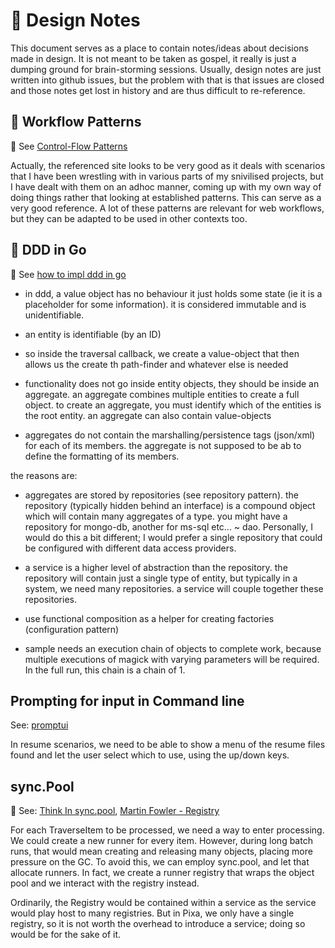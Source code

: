 # 🧩 Design Notes

This document serves as a place to contain notes/ideas about decisions made in design. It is not meant to be taken as gospel, it really is just a dumping ground for brain-storming sessions. Usually, design notes are just written into github issues, but the problem with that is that issues are closed and those notes get lost in history and are thus difficult to re-reference.

## 🚀 Workflow Patterns

🔎 See [Control-Flow Patterns](http://www.workflowpatterns.com/patterns/control/)

Actually, the referenced site looks to be very good as it deals with scenarios that I have been wrestling with in various parts of my snivilised projects, but I have dealt with them on an adhoc manner, coming up with my own way of doing things rather that looking at established patterns. This can serve as a very good reference. A lot of these patterns are relevant for web workflows, but they can be adapted to be used in other contexts too.

## 🧭 DDD in Go

🔎 See [how to impl ddd in go](https://programmingpercy.tech/blog/how-to-domain-driven-design-ddd-golang/)

* in ddd, a value object has no behaviour it just holds some state (ie it is a placeholder for some information). it is considered immutable and is unidentifiable.

* an entity is identifiable (by an ID)

* so inside the traversal callback, we create a value-object that then allows us the create th path-finder and whatever else is needed

* functionality does not go inside entity objects, they should be inside an aggregate. an aggregate combines multiple entities to create a full object. to create an aggregate, you must identify which of the entities is the root entity. an aggregate can also contain value-objects

* aggregates do not contain the marshalling/persistence tags (json/xml) for each of its members. the aggregate is not supposed to be ab to define the formatting of its members.

the reasons are:

* aggregates are stored by repositories (see repository pattern). the repository (typically hidden behind an interface) is a compound object which will contain many aggregates of a type. you might have a repository for mongo-db, another for ms-sql etc... ~ dao. Personally, I would do this a bit different; I would prefer a single repository that could be configured with different data access providers.

* a service is a higher level of abstraction than the repository. the repository will contain just a single type of entity, but typically in a system, we need many repositories. a service will couple together these repositories.

* use functional composition as a helper for creating factories (configuration pattern)

* sample needs an execution chain of objects to complete work, because multiple executions of magick with varying parameters will be required. In the full run, this chain is a chain of 1.

## Prompting for input in Command line

See: [promptui](https://github.com/manifoldco/promptui)

In resume scenarios, we need to be able to show a menu of the resume files found and let the user select which to use, using the up/down keys.

## sync.Pool

🔎 See: [Think In sync.pool](https://www.sobyte.net/post/2022-03/think-in-sync-pool/), [Martin Fowler - Registry](https://martinfowler.com/eaaCatalog/registry.html)

For each TraverseItem to be processed, we need a way to enter processing. We could create a new runner for every item. However, during long batch runs, that would mean creating and releasing many objects, placing more pressure on the GC. To avoid this, we can employ sync.pool, and let that allocate runners. In fact, we create a runner registry that wraps the object pool and we interact with the registry instead.

Ordinarily, the Registry would be contained within a service as the service would play host to many registries. But in Pixa, we only have a single registry, so it is not worth the overhead to introduce a service; doing so would be for the sake of it.
